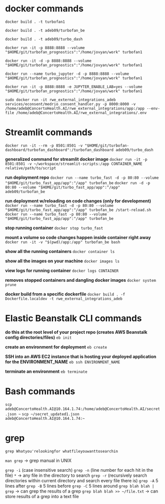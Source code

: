  # docker commands
`docker build . -t turbofan1`

`docker build . -t adeb09/turbofan_be`

`docker build . -t adeb09/turbo_dash`

`docker run -it -p 8888:8888 --volume "$HOME/git/turbofan_prognostics":"/home/jovyan/work" turbofan1`

`docker run -it -d -p 8888:8888 --volume "$HOME/git/turbofan_prognostics":"/home/jovyan/work" turbofan1`

`docker run --name turbo_jupyter -d -p 8888:8888 --volume "$HOME/git/turbofan_prognostics":"/home/jovyan/work" turbofan1`

`docker run -it -p 8888:8888 -e JUPYTER_ENABLE_LAB=yes --volume "$HOME/git/turbofan_prognostics":"/home/jovyan/work" turbofan1`

`sudo docker run -it rwe_external_integrations_adeb services/econsent/medrio_consent_handler.py -p 8000:8000 -v /home/adeb@ConcertoHealth.AI/rwe_external_integrations/app:/app --env-file /home/adeb@ConcertoHealth.AI/rwe_external_integrations/.env`

# Streamlit commands
`docker run -it --rm -p 8501:8501 -v "$HOME/git/turbofan-dashboard/turbofan_dashboard":/turbofan_dashboard adeb09/turbo_dash`

**generalized command for streamlit docker image**
`docker run -it -p 8501:8501 -v ~/workspace/streamlit-scripts:/app CONTAINER_NAME relative/path/to/script`

**run deployment repo**
`docker run --name turbo_fast -d -p 80:80 --volume "$HOME/git/turbo_fast_app/app":"/app" turbofan_be`
`docker run -d -p 80:80 --volume "$HOME/git/turbo_fast_app/app":"/app" adeb09/turbofan_be`

**run deployment w/reloading on code changes (only for development)**
`docker run --name turbo_fast -d -p 80:80 --volume "$HOME/git/turbo_fast_app/app":"/app" turbofan_be /start-reload.sh`
`docker run --name turbo_fast -p 80:80 --volume "$HOME/git/turbo_fast_app/app":"/app" turbofan_be`

**stop running container**
`docker stop turbo_fast`

**mount a volume so code changes happen inside container right away**
`docker run -it -v "$(pwd)/app:/app" turbofan_be bash`

**show all the running containers**
`docker container ls`

**show all the images on your machine**
`docker images ls`

**view logs for running container**
`docker logs CONTAINER`

**removes stopped containers and dangling docker images**
`docker system prune`

**docker build from a specific dockerfile**
`docker build . -f Dockerfile.localdev -t rwe_external_integrations_adeb`




# Elastic Beanstalk CLI commands

**do this at the root level of your project repo (creates AWS Beanstalk config directories/files)**
`eb init`

**create an environment for deployment**
`eb create`

**SSH into an AWS EC2 instance that is hosting your deployed application for the ENVIRONMENT_NAME**
`eb ssh ENVIRONMENT_NAME`

**terminate an environment**
`eb terminate`



# Bash commands
`scp adeb@ConcertoHealth.AI@10.164.1.74:/home/adeb@ConcertoHealth.AI/secret.json ~`
`scp ~/secret_updated1.json adeb@ConcertoHealth.AI@10.164.1.74:~`

# grep
`grep Whatyou'relookingfor whatfileyouwanttosearchin`

`man grep` -> grep manual in UNIX

`grep -i` (case insensitive search)
`grep -n` (line number for each hit in the file)
`*` -> any file in the directory to search
`grep -r` (recursively search directories within current directory and search every file there is)
`grep -A` 5 lines after
`grep -B` 5 lines before
`grep -C` 5 lines around
`grep blah blah | grep` -> can grep the results of a grep
`grep blah blah >> ~/file.txt` -> can store results of a grep into a text file
